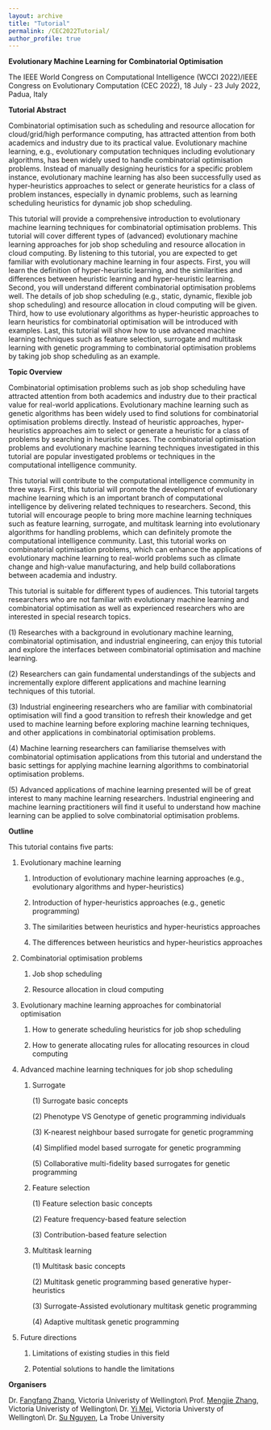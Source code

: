 ```yaml
---
layout: archive
title: "Tutorial"
permalink: /CEC2022Tutorial/
author_profile: true
---
```


**Evolutionary Machine Learning for Combinatorial Optimisation**

The IEEE World Congress on Computational Intelligence (WCCI 2022)/IEEE Congress on Evolutionary Computation (CEC 2022), 18 July - 23 July 2022, Padua, Italy

**Tutorial Abstract**

Combinatorial optimisation such as scheduling and resource allocation for cloud/grid/high performance computing, has attracted attention from both academics and industry due to its practical value. Evolutionary machine learning, e.g., evolutionary computation techniques including evolutionary algorithms, has been widely used to handle combinatorial optimisation problems. Instead of manually designing heuristics for a specific problem instance, evolutionary machine learning has also been successfully used as hyper-heuristics approaches to select or generate heuristics for a class of problem instances, especially in dynamic problems, such as learning scheduling heuristics for dynamic job shop scheduling.

This tutorial will provide a comprehensive introduction to evolutionary machine learning techniques for combinatorial optimisation problems. This tutorial will cover different types of (advanced) evolutionary machine learning approaches for job shop scheduling and resource allocation in cloud computing. By listening to this tutorial, you are expected to get familiar with evolutionary machine learning in four aspects. First, you will learn the definition of hyper-heuristic learning, and the similarities and differences between heuristic learning and hyper-heuristic learning. Second, you will understand different combinatorial optimisation problems well. The details of job shop scheduling (e.g., static, dynamic, flexible job shop scheduling) and resource allocation in cloud computing will be given. Third, how to use evolutionary algorithms as hyper-heuristic approaches to learn heuristics for combinatorial optimisation will be introduced with examples. Last, this tutorial will show how to use advanced machine learning techniques such as feature selection, surrogate and multitask learning with genetic programming to combinatorial optimisation problems by taking job shop scheduling as an example.


**Topic Overview**

Combinatorial optimisation problems such as job shop scheduling have attracted attention from both academics and industry due to their practical value for real-world applications. Evolutionary machine learning such as genetic algorithms has been widely used to find solutions for combinatorial optimisation problems directly. Instead of heuristic approaches, hyper-heuristics approaches aim to select or generate a heuristic for a class of problems by searching in heuristic spaces. The combinatorial optimisation problems and evolutionary machine learning techniques investigated in this tutorial are popular investigated problems or techniques in the computational intelligence community.

This tutorial will contribute to the computational intelligence community in three ways. First, this tutorial will promote the development of evolutionary machine learning which is an important branch of computational intelligence by delivering related techniques to researchers. Second, this tutorial will encourage people to bring more machine learning techniques such as feature learning, surrogate, and multitask learning into evolutionary algorithms for handling problems, which can definitely promote the computational intelligence community. Last, this tutorial works on combinatorial optimisation problems, which can enhance the applications of evolutionary machine learning to real-world
problems such as climate change and high-value manufacturing, and help build collaborations between academia and industry.

This tutorial is suitable for different types of audiences. This tutorial targets researchers who are not familiar with evolutionary machine learning and combinatorial optimisation as well as experienced researchers who are interested in special research topics.

(1) Researches with a background in evolutionary machine learning, combinatorial optimisation, and industrial engineering, can enjoy this tutorial and explore the interfaces between combinatorial optimisation and machine learning.

(2) Researchers can gain fundamental understandings of the subjects and incrementally explore different applications and machine learning techniques of this tutorial.

(3) Industrial engineering researchers who are familiar with combinatorial optimisation will find a good transition to refresh their knowledge and get used to machine learning before exploring machine learning techniques, and other applications in combinatorial
optimisation problems.

(4) Machine learning researchers can familiarise themselves with combinatorial optimisation applications from this tutorial and understand the basic settings for applying machine learning algorithms to combinatorial optimisation problems.

(5) Advanced applications of machine learning presented will be of great interest to many machine learning researchers. Industrial engineering and machine learning practitioners will find it useful to understand how machine learning can be applied to solve combinatorial optimisation problems.


**Outline**

This tutorial contains five parts:

1. Evolutionary machine learning

   1) Introduction of evolutionary machine learning approaches (e.g., evolutionary algorithms and hyper-heuristics)

   2) Introduction of hyper-heuristics approaches (e.g., genetic programming)

   3) The similarities between heuristics and hyper-heuristics approaches

   4) The differences between heuristics and hyper-heuristics approaches

2. Combinatorial optimisation problems

   1) Job shop scheduling

   2) Resource allocation in cloud computing

3. Evolutionary machine learning approaches for combinatorial optimisation

   1) How to generate scheduling heuristics for job shop scheduling

   2) How to generate allocating rules for allocating resources in cloud computing

4. Advanced machine learning techniques for job shop scheduling

   1) Surrogate

       (1) Surrogate basic concepts

       (2) Phenotype VS Genotype of genetic programming individuals

       (3) K-nearest neighbour based surrogate for genetic programming

       (4) Simplified model based surrogate for genetic programming

       (5) Collaborative multi-fidelity based surrogates for genetic programming

   2) Feature selection

       (1) Feature selection basic concepts

       (2) Feature frequency-based feature selection

       (3) Contribution-based feature selection

   3) Multitask learning

       (1) Multitask basic concepts

       (2) Multitask genetic programming based generative hyper-heuristics

       (3) Surrogate-Assisted evolutionary multitask genetic programming

       (4) Adaptive multitask genetic programming

5. Future directions

   1) Limitations of existing studies in this field

   2) Potential solutions to handle the limitations

**Organisers**

Dr. [Fangfang Zhang](https://fangfang-zhang.github.io/), Victoria Univeristy of Wellington\\
Prof. [Mengjie Zhang](https://scholar.google.co.nz/citations?user=hLvGrrkAAAAJ&hl=en), Victoria Univeristy of Wellington\\
Dr. [Yi Mei](https://scholar.google.co.nz/citations?user=vTC_7_wAAAAJ&hl=en), Victoria Universty of Wellington\\
Dr. [Su Nguyen](https://scholar.google.co.nz/citations?user=PQYVtl4AAAAJ&hl=en), La Trobe University
